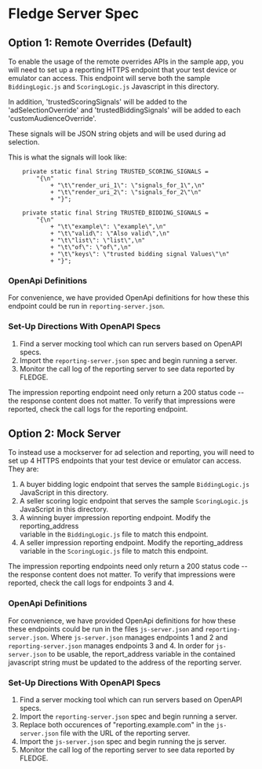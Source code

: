 # Fledge Server Spec

## Option 1: Remote Overrides (Default)
To enable the usage of the remote overrides APIs in the sample app, you will 
need to set up a reporting HTTPS endpoint that your test device or emulator 
can access. This endpoint will serve both the sample `BiddingLogic.js` 
and `ScoringLogic.js` Javascript in this directory.

In addition, 'trustedScoringSignals' will be added to the 'adSelectionOverride' and
'trustedBiddingSignals' will be added to each 'customAudienceOverride'.

These signals will be JSON string objets and will be used during ad selection.

This is what the signals will look like:
```
    private static final String TRUSTED_SCORING_SIGNALS =
        "{\n"
            + "\t\"render_uri_1\": \"signals_for_1\",\n"
            + "\t\"render_uri_2\": \"signals_for_2\"\n"
            + "}";

    private static final String TRUSTED_BIDDING_SIGNALS =
        "{\n"
            + "\t\"example\": \"example\",\n"
            + "\t\"valid\": \"Also valid\",\n"
            + "\t\"list\": \"list\",\n"
            + "\t\"of\": \"of\",\n"
            + "\t\"keys\": \"trusted bidding signal Values\"\n"
            + "}";
```

### OpenApi Definitions
For convenience, we have provided OpenApi definitions for how these this endpoint
could be run in `reporting-server.json`.

### Set-Up Directions With OpenAPI Specs
1. Find a server mocking tool which can run servers based on OpenAPI specs.
2. Import the `reporting-server.json` spec and begin running a server.
3. Monitor the call log of the reporting server to see data reported by FLEDGE.

The impression reporting endpoint need only return a 200 status code -- the
response content does not matter. To verify that impressions were reported, check
the call logs for the reporting endpoint.

## Option 2: Mock Server
To instead use a mockserver for ad selection and reporting, you will need to set 
up 4 HTTPS endpoints that your test device or emulator can access. They are:

1. A buyer bidding logic endpoint that serves the sample `BiddingLogic.js` JavaScript
   in this directory.
2. A seller scoring logic endpoint that serves the sample `ScoringLogic.js` JavaScript
   in this directory.
3. A winning buyer impression reporting endpoint. Modify the reporting_address  
   variable in the `BiddingLogic.js` file to match this endpoint.
4. A seller impression reporting endpoint. Modify the reporting_address variable in
   the `ScoringLogic.js` file to match this endpoint.

The impression reporting endpoints need only return a 200 status code -- the 
response content does not matter. To verify that impressions were reported, check 
the call logs for endpoints 3 and 4. 


### OpenApi Definitions 

For convenience, we have provided OpenApi definitions for how these these endpoints 
could be run in the files `js-server.json` and `reporting-server.json`. Where
`js-server.json` manages endpoints 1 and 2 and `reporting-server.json` manages 
endpoints 3 and 4. In order for `js-server.json` to be usable, the report_address
variable in the contained javascript string must be updated to the address of 
the reporting server. 

### Set-Up Directions With OpenAPI Specs

1. Find a server mocking tool which can run servers based on OpenAPI specs. 
2. Import the `reporting-server.json` spec and begin running a server. 
3. Replace both occurences of "reporting.example.com" in the `js-server.json`
   file with the URL of the reporting server. 
4. Import the `js-server.json` spec and begin running the js server. 
5. Monitor the call log of the reporting server to see data reported by FLEDGE.
